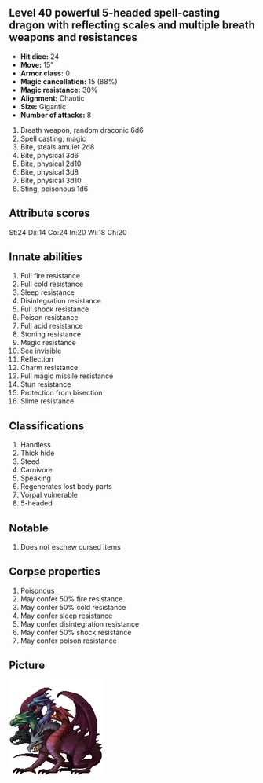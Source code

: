 ## Level 40 powerful 5-headed spell-casting dragon with reflecting scales and multiple breath weapons and resistances

- **Hit dice:** 24
- **Move:** 15"
- **Armor class:** 0
- **Magic cancellation:** 15 (88%)
- **Magic resistance:** 30%
- **Alignment:** Chaotic
- **Size:** Gigantic
- **Number of attacks:** 8
1. Breath weapon, random draconic 6d6
2. Spell casting, magic
3. Bite, steals amulet 2d8
4. Bite, physical 3d6
5. Bite, physical 2d10
6. Bite, physical 3d8
7. Bite, physical 3d10
8. Sting, poisonous 1d6

## Attribute scores

St:24 Dx:14 Co:24 In:20 Wi:18 Ch:20

## Innate abilities

1. Full fire resistance
2. Full cold resistance
3. Sleep resistance
4. Disintegration resistance
5. Full shock resistance
6. Poison resistance
7. Full acid resistance
8. Stoning resistance
9. Magic resistance
10. See invisible
11. Reflection
12. Charm resistance
13. Full magic missile resistance
14. Stun resistance
15. Protection from bisection
16. Slime resistance

## Classifications

1. Handless
2. Thick hide
3. Steed
4. Carnivore
5. Speaking
6. Regenerates lost body parts
7. Vorpal vulnerable
8. 5-headed

## Notable

1. Does not eschew cursed items

## Corpse properties

1. Poisonous
2. May confer 50% fire resistance
3. May confer 50% cold resistance
4. May confer sleep resistance
5. May confer disintegration resistance
6. May confer 50% shock resistance
7. May confer poison resistance

## Picture

![Tiamat](https://github.com/hyvanmielenpelit/GnollHackTileSet/blob/main/Monsters/tiamat/tiamat.png?raw=true)
